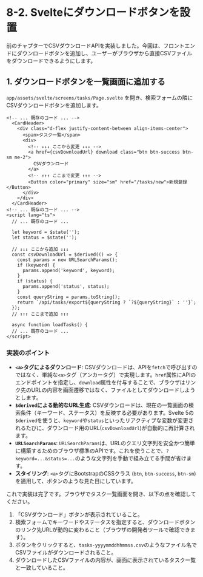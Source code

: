 # 8-2. Svelteにダウンロードボタンを設置

前のチャプターでCSVダウンロードAPIを実装しました。今回は、フロントエンドにダウンロードボタンを追加し、ユーザーがブラウザから直接CSVファイルをダウンロードできるようにします。

## 1. ダウンロードボタンを一覧画面に追加する

`app/assets/svelte/screens/tasks/Page.svelte` を開き、検索フォームの隣にCSVダウンロードボタンを追加します。

```svelte
<!-- ... 既存のコード ... -->
  <CardHeader>
    <div class="d-flex justify-content-between align-items-center">
      <span>タスク一覧</span>
      <div>
        <!-- ↓↓↓ ここから変更 ↓↓↓ -->
        <a href={csvDownloadUrl} download class="btn btn-success btn-sm me-2">
          CSVダウンロード
        </a>
        <!-- ↑↑↑ ここまで変更 ↑↑↑ -->
        <Button color="primary" size="sm" href="/tasks/new">新規登録</Button>
      </div>
    </div>
  </CardHeader>
<!-- ... 既存のコード ... -->
<script lang="ts">
  // ... 既存のコード ...

  let keyword = $state('');
  let status = $state('');

  // ↓↓↓ ここから追加 ↓↓↓
  const csvDownloadUrl = $derived(() => {
    const params = new URLSearchParams();
    if (keyword) {
      params.append('keyword', keyword);
    }
    if (status) {
      params.append('status', status);
    }
    const queryString = params.toString();
    return `/api/tasks/export${queryString ? `?${queryString}` : ''}`;
  });
  // ↑↑↑ ここまで追加 ↑↑↑

  async function loadTasks() {
  // ... 既存のコード ...
</script>
```

### 実装のポイント

- **`<a>`タグによるダウンロード**: CSVダウンロードは、APIを`fetch`で呼び出すのではなく、単純な`<a>`タグ（アンカータグ）で実現します。`href`属性にAPIのエンドポイントを指定し、`download`属性を付与することで、ブラウザはリンク先のURLの内容を画面遷移ではなく、ファイルとしてダウンロードしようとします。
- **`$derived`による動的なURL生成**: CSVダウンロードは、現在の一覧画面の検索条件（キーワード、ステータス）を反映する必要があります。Svelte 5の`$derived`を使うと、`keyword`や`status`といったリアクティブな変数が変更されるたびに、ダウンロード用のURL(`csvDownloadUrl`)が自動的に再計算されます。
- **`URLSearchParams`**: `URLSearchParams`は、URLのクエリ文字列を安全かつ簡単に構築するためのブラウザ標準のAPIです。これを使うことで、`?keyword=...&status=...`のような文字列を手動で組み立てる手間が省けます。
- **スタイリング**: `<a>`タグにBootstrapのCSSクラス (`btn`, `btn-success`, `btn-sm`) を適用して、ボタンのような見た目にしています。

これで実装は完了です。ブラウザでタスク一覧画面を開き、以下の点を確認してください。
1. 「CSVダウンロード」ボタンが表示されていること。
2. 検索フォームでキーワードやステータスを指定すると、ダウンロードボタンのリンク先URLが動的に変わること（ブラウザの開発者ツールで確認できます）。
3. ボタンをクリックすると、`tasks-yyyymmddhhmmss.csv`のようなファイル名でCSVファイルがダウンロードされること。
4. ダウンロードしたCSVファイルの内容が、画面に表示されているタスク一覧と一致していること。
